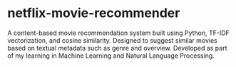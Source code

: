 # netflix-movie-recommender
A content-based movie recommendation system built using Python, TF-IDF vectorization, and cosine similarity. Designed to suggest similar movies based on textual metadata such as genre and overview. Developed as part of my learning in Machine Learning and Natural Language Processing.
